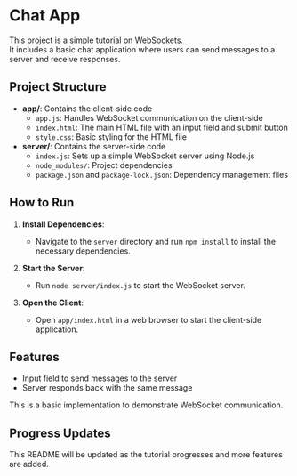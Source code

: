 # Chat App

This project is a simple tutorial on WebSockets.
<br>
It includes a basic chat application where users can send messages to a server and receive responses.

## Project Structure

- **app/**: Contains the client-side code
  - `app.js`: Handles WebSocket communication on the client-side
  - `index.html`: The main HTML file with an input field and submit button
  - `style.css`: Basic styling for the HTML file
- **server/**: Contains the server-side code
  - `index.js`: Sets up a simple WebSocket server using Node.js
  - `node_modules/`: Project dependencies
  - `package.json` and `package-lock.json`: Dependency management files

## How to Run

1. **Install Dependencies**:
   - Navigate to the `server` directory and run `npm install` to install the necessary dependencies.

2. **Start the Server**:
   - Run `node server/index.js` to start the WebSocket server.

3. **Open the Client**:
   - Open `app/index.html` in a web browser to start the client-side application.

## Features

- Input field to send messages to the server
- Server responds back with the same message

This is a basic implementation to demonstrate WebSocket communication.

## Progress Updates

This README will be updated as the tutorial progresses and more features are added.